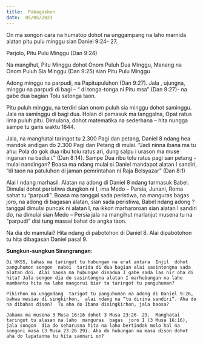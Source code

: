 ```yaml
---
title:  Pabagashon
date:  05/05/2023
---
```


On ma songon  cara  na  humatop dohot  na unggampang na laho  marnida alatan pitu pulu minggu sian Daniel 9:24- 27.

Parjolo, Pitu Pulu Minggu (Dan 9:24)

Na mangihut, Pitu Minggu dohot  Onom Puluh Dua Minggu, Manang na Onom Puluh Sia Minggu (Dan 9:25) sian Pitu Pulu Minggu

Adong  minggu  na parpudi, na Papitupuluhon (Dan 9:27). Jala , ujungna, minggu  na parpudi di bagi – “ di tonga-tonga ni Pitu msa” (Dan 9:27)-  na gabe dua bagian Tolu satonga  taon.

Pitu puluh minggu, na terdiri sian onom puluh sia minggu dohot saminggu. Jala na saminggu di bagi dua. Holan di pamasuk ma tanggalna,  Opat ratus lima puluh pitu. Dimulana, dohot matematika na sederhana – hita nungga  sampe  tu garis  waktu 1844.

Jala, na manghatai taringot tu  2.300 Pagi dan petang, Daniel 8 ndang  hea mandok andigan do 2.300 Pagi dan Petang di mulai. “Jadi ninna ibana ma tu ahu: Pola do gok dua ribu tolu ratus ari, dung salpu i urason ma muse inganan na badia i.” (Dan 8:14). Sampe Dua ribu tolu ratus  pagi san petang -  mulai  nandingan?  Boasa ma  ndang  mulai si Daniel  mandapot alatan I sandiri, “di taon na patuluhon di jaman pemrintahan ni Raja Belsyazar” (Dan 8:1)

Alai I ndang   marhasil. Alatan na adong di Daniel 8 ndang  tarmasuk  Babel. Dimulai dohot peristiwa dungkon ni I, ima Medo – Persia, Junani, Roma sahat tu “parpudi”. Boasa ma tanggal sada peristiwa, na manguras bagas joro, na adong di bagasan  alatan, sian sada  peristiwa, Babel  ndang adong ? tanggal dimulai puncak ni alatan I, na ikkon  marharoroan sian alatan I sandiri do, na dimulai sian Medo – Persia jala na mangihut  marlanjut musena tu na “parpudi” disi tung  massai  bahat do angka taon.

Na dia do mamulai? Hita ndang  di pabotohon di Daniel 8. Alai dipabotohon tu hita dibagasan Daniel  pasal   9.

**Sungkun-sungkun Sirangrangan**:

`Di UKSS, bahas ma taringot tu hubungan na erat antara  Injil  dohot  panguhumon songon  naboi  tarida di dua bagian alai sasintongna sada alatan doi. Alai baosa ma hubungan dinadua I gabe sada las nir oha di hita? Jala songon dia do sasintongna alatan I marhubungan na laho mambantu hita na laho mangorui biar ta taringot tu panguhuman?`

`Pikirhon ma unggodang  tarigot tu panguhuman na adong di Daniel 9:26, bahwa mesias di singkirhon,  alai ndang na “tu dirina sandiri”. Aha do na dibahas dison?  Tu aha do Ibana disingkirhon, jala baosa?`

`Jahama ma musena 3 Musa 16:16 dohot 3 Musa 23:26- 29.  Manghatai taringot tu alasan na laho  manguras  bagas  joro I (3 Musa 16:16), jala songon  dia do seharusna hita na laho bertindak molo hal na songoni masa (3 Musa 23:26 29). Aha do hubungan na masa dison dohot aha do lapatanna tu hita saonari on?`